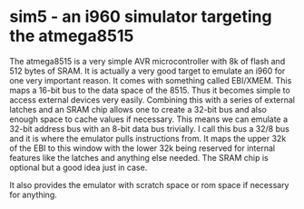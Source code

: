 # sim5 - an i960 simulator targeting the atmega8515

The atmega8515 is a very simple AVR microcontroller with 8k of flash and 512
bytes of SRAM. It is actually a very good target to emulate an i960 for one
very important reason. It comes with something called EBI/XMEM. This maps a
16-bit bus to the data space of the 8515. Thus it becomes simple to access
external devices very easily. Combining this with a series of external latches
and an SRAM chip allows one to create a 32-bit bus and also enough space to
cache values if necessary. This means we can emulate a 32-bit address bus with
an 8-bit data bus trivially. I call this bus a 32/8 bus and it is where the
emulator pulls instructions from. It maps the upper 32k of the EBI to this
window with the lower 32k being reserved for internal features like the latches
and anything else needed. The SRAM chip is optional but a good idea just in
case. 

It also provides the emulator with scratch space or rom space if necessary for
anything.

